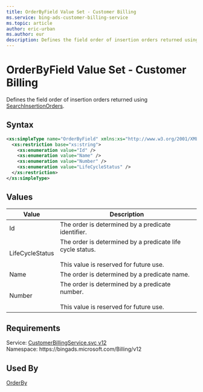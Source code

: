 ```yaml
---
title: OrderByField Value Set - Customer Billing
ms.service: bing-ads-customer-billing-service
ms.topic: article
author: eric-urban
ms.author: eur
description: Defines the field order of insertion orders returned using SearchInsertionOrders.
---
```

# OrderByField Value Set - Customer Billing
Defines the field order of insertion orders returned using [SearchInsertionOrders](searchinsertionorders.md).

## Syntax
```xml
<xs:simpleType name="OrderByField" xmlns:xs="http://www.w3.org/2001/XMLSchema">
  <xs:restriction base="xs:string">
    <xs:enumeration value="Id" />
    <xs:enumeration value="Name" />
    <xs:enumeration value="Number" />
    <xs:enumeration value="LifeCycleStatus" />
  </xs:restriction>
</xs:simpleType>
```

## <a name="values"></a>Values


|Value|Description|
|-----------|---------------|
|<a name="id"></a>Id|The order is determined by a predicate identifier.|
|<a name="lifecyclestatus"></a>LifeCycleStatus|The order is determined by a predicate life cycle status.<br /><br /> This value is reserved for future use.|
|<a name="name"></a>Name|The order is determined by a predicate name.|
|<a name="number"></a>Number|The order is determined by a predicate number.<br /><br /> This value is reserved for future use.|

## Requirements
Service: [CustomerBillingService.svc v12](https://clientcenter.api.bingads.microsoft.com/Api/Billing/v12/CustomerBillingService.svc)  
Namespace: https\://bingads.microsoft.com/Billing/v12  

## Used By
[OrderBy](orderby.md)  
